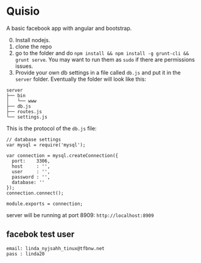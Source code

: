 # Quisio
A basic facebook app with angular and bootstrap.

0. Install nodejs.
1. clone the repo
2. go to the folder and do `npm install && npm install -g grunt-cli && grunt serve`. You may want to run them as `sudo` if there are permissions issues.
3. Provide your own db settings in a file called `db.js` and put it in the `server` folder. Eventually the folder will 
look like this:

```
server
├── bin
│   └── www
├── db.js
├── routes.js
└── settings.js
```

This is the protocol of the `db.js` file:

	// database settings
	var mysql = require('mysql');
	
	var connection = mysql.createConnection({
	  port:    3306,
	  host     : '',
	  user     : '',
	  password : '',
	  database: ''
	});
	connection.connect();
	
	module.exports = connection;


server will be running at port 8909: `http://localhost:8909`

## facebok test user ##
	email: linda_nyjsahh_tinux@tfbnw.net
	pass : linda20
